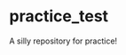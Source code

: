 <!-- layout | title | permalink  \\-|-|- single | About | /about/ \\-->

# practice_test
A silly repository for practice!
